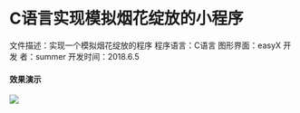 <h1>C语言实现模拟烟花绽放的小程序</h1>

文件描述：实现一个模拟烟花绽放的程序
程序语言：C语言
图形界面：easyX
开 发 者：summer
开发时间：2018.6.5


<h4> 效果演示</h4>

![](demo.gif)

